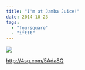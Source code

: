 ```yaml
---
title: "I'm at Jamba Juice!"
date: 2014-10-23
tags: 
  - "foursquare"
  - "ifttt"
---
```


![](images/1iOLyXX)  
  
http://4sq.com/5Ada8Q
